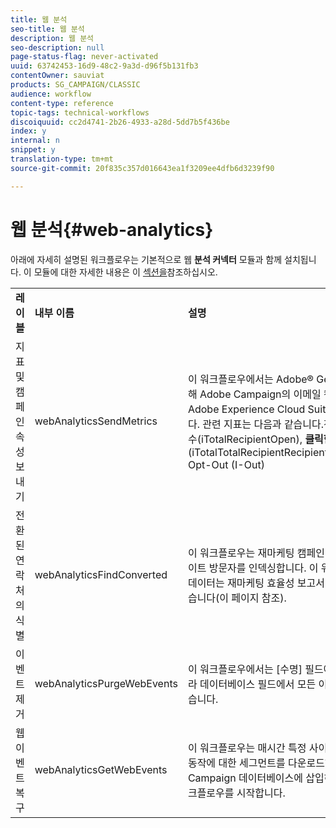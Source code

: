 ```yaml
---
title: 웹 분석
seo-title: 웹 분석
description: 웹 분석
seo-description: null
page-status-flag: never-activated
uuid: 63742453-16d9-48c2-9a3d-d96f5b131fb3
contentOwner: sauviat
products: SG_CAMPAIGN/CLASSIC
audience: workflow
content-type: reference
topic-tags: technical-workflows
discoiquuid: cc2d4741-2b26-4933-a28d-5dd7b5f436be
index: y
internal: n
snippet: y
translation-type: tm+mt
source-git-commit: 20f835c357d016643ea1f3209ee4dfb6d3239f90

---
```



# 웹 분석{#web-analytics}

아래에 자세히 설명된 워크플로우는 기본적으로 웹 **분석 커넥터** 모듈과 함께 설치됩니다. 이 모듈에 대한 자세한 내용은 이 [섹션을](../../platform/using/adobe-analytics-data-connector.md)참조하십시오.

<table> 
 <tbody> 
  <tr> 
   <td> <strong>레이블</strong><br /> </td> 
   <td> <strong>내부 이름</strong><br /> </td> 
   <td> <strong>설명</strong><br /> </td> 
  </tr> 
  <tr> 
   <td> <span class="uicontrol">지표 및 캠페인 속성</span> 보내기 <br /> </td> 
   <td> <span class="uicontrol">webAnalyticsSendMetrics</span><br /> </td> 
   <td> 이 워크플로우에서는 Adobe® Genesis 커넥터를 통해 Adobe Campaign의 이메일 캠페인 표시기를 Adobe Experience Cloud Suite로 보낼 수 있습니다. 관련 지표는 다음과 같습니다.전송 <strong></strong><strong></strong> (iSent), <strong>총 열기</strong> 수(iTotalRecipientOpen), <strong>클릭한</strong> 총 받는 사람 수(iTotalTotalRecipientRecipientClickErrorsIError), Opt-Out <strong></strong> (I-Out)<br /> </td> 
  </tr> 
  <tr> 
   <td> <span class="uicontrol">전환된 연락처의</span> 식별 <br /> </td> 
   <td> <span class="uicontrol">webAnalyticsFindConverted</span><br /> </td> 
   <td> 이 워크플로우는 재마케팅 캠페인 후 구매를 완료한 사이트 방문자를 인덱싱합니다. 이 워크플로우로 복구된 데이터는 재마케팅 효율성 보고서에서 <span class="uicontrol">액세스할 수 있습니다(이</span> 페이지 <a href="../../platform/using/adobe-analytics-data-connector.md#creating-a-re-marketing-campaign"></a>참조). <br /> </td> 
  </tr> 
  <tr> 
   <td> <span class="uicontrol">이벤트 제거</span><br /> </td> 
   <td> <span class="uicontrol">webAnalyticsPurgeWebEvents</span><br /> </td> 
   <td> 이 워크플로우에서는 [수명] 필드에 구성된 기간에 따라 데이터베이스 필드에서 모든 이벤트를 삭제할 <span class="uicontrol">수</span> 있습니다. <br /> </td> 
  </tr> 
  <tr> 
   <td> <span class="uicontrol">웹 이벤트</span> 복구 <br /> </td> 
   <td> <span class="uicontrol">webAnalyticsGetWebEvents</span><br /> </td> 
   <td> 이 워크플로우는 매시간 특정 사이트의 인터넷 사용자 동작에 대한 세그먼트를 다운로드하고 Adobe Campaign 데이터베이스에 삽입하여 다시 마케팅 워크플로우를 시작합니다. <br /> </td> 
  </tr> 
 </tbody> 
</table>

